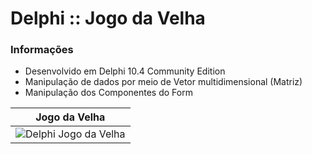 # Delphi :: Jogo da Velha

### Informações
- Desenvolvido em Delphi 10.4 Community Edition
- Manipulação de dados por meio de Vetor multidimensional (Matriz)
- Manipulação dos Componentes do Form

|    Jogo da Velha      |
| :--------------------:|
| ![Delphi Jogo da Velha](https://user-images.githubusercontent.com/105256021/169311402-86e231a4-2ef4-44d9-8ff2-46fecbda41ac.gif)|
